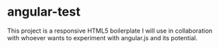 angular-test
============

This project is a responsive HTML5 boilerplate I will use in collaboration
with whoever wants to experiment with angular.js and its potential.
